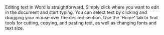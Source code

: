 Editing text in Word is straightforward. Simply click where you want to edit in the document and start typing. You can select text by clicking and dragging your mouse over the desired section. Use the 'Home' tab to find tools for cutting, copying, and pasting text, as well as changing fonts and text size.
